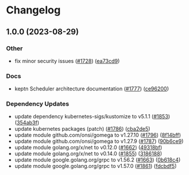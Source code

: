 # Changelog

## 1.0.0 (2023-08-29)


### Other

* fix minor security issues ([#1728](https://github.com/keptn/lifecycle-toolkit/issues/1728)) ([ea73cd9](https://github.com/keptn/lifecycle-toolkit/commit/ea73cd983102632fb162e1b4c8ae56687b288b25))


### Docs

* keptn Scheduler architecture documentation ([#1777](https://github.com/keptn/lifecycle-toolkit/issues/1777)) ([ce96200](https://github.com/keptn/lifecycle-toolkit/commit/ce96200b9bfed62062b199845104c4493b3a2627))


### Dependency Updates

* update dependency kubernetes-sigs/kustomize to v5.1.1 ([#1853](https://github.com/keptn/lifecycle-toolkit/issues/1853)) ([354ab3f](https://github.com/keptn/lifecycle-toolkit/commit/354ab3f980c2569e17a0354ece417df40317d120))
* update kubernetes packages (patch) ([#1786](https://github.com/keptn/lifecycle-toolkit/issues/1786)) ([cba2de5](https://github.com/keptn/lifecycle-toolkit/commit/cba2de5a5cd04c094131552aaf92c2b85ac23d21))
* update module github.com/onsi/gomega to v1.27.10 ([#1796](https://github.com/keptn/lifecycle-toolkit/issues/1796)) ([8f14bff](https://github.com/keptn/lifecycle-toolkit/commit/8f14bffe27485a36e0b05b770a01e357402d92f7))
* update module github.com/onsi/gomega to v1.27.9 ([#1787](https://github.com/keptn/lifecycle-toolkit/issues/1787)) ([90b6ce9](https://github.com/keptn/lifecycle-toolkit/commit/90b6ce92253f52a43f3c13dddaa918ca73b515d0))
* update module golang.org/x/net to v0.12.0 ([#1662](https://github.com/keptn/lifecycle-toolkit/issues/1662)) ([49318bf](https://github.com/keptn/lifecycle-toolkit/commit/49318bfc40497a120304de9d831dfe033259220f))
* update module golang.org/x/net to v0.14.0 ([#1855](https://github.com/keptn/lifecycle-toolkit/issues/1855)) ([3186188](https://github.com/keptn/lifecycle-toolkit/commit/31861889bf7b227f489b941ac4a52db86551fcc2))
* update module google.golang.org/grpc to v1.56.2 ([#1663](https://github.com/keptn/lifecycle-toolkit/issues/1663)) ([0b618c4](https://github.com/keptn/lifecycle-toolkit/commit/0b618c4bf15209fbb81ec7c05f1d05543bdfd1cf))
* update module google.golang.org/grpc to v1.57.0 ([#1861](https://github.com/keptn/lifecycle-toolkit/issues/1861)) ([fdcbdf5](https://github.com/keptn/lifecycle-toolkit/commit/fdcbdf50365dfd69d16c679c6814e89570a8a0e2))
